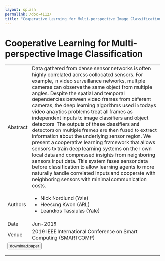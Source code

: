 ```yaml
---
layout: splash
permalink: /doc-4112/
title: "Cooperative Learning for Multi-perspective Image Classification"
---
```


# Cooperative Learning for Multi-perspective Image Classification

<table>
    <tbody>
    <tr>
        <td>Abstract</td>
        <td>Data gathered from dense sensor networks is often highly correlated across collocated sensors. For example, in video surveillance networks, multiple cameras can observe the same object from multiple angles. Despite the spatial and temporal dependencies between video frames from different cameras, the deep learning algorithms used in todays video analytics problems treat all frames as independent inputs to image classifiers and object detectors. The outputs of these classifiers and detectors on multiple frames are then fused to extract information about the underlying sensor region. We present a cooperative learning framework that allows sensors to train deep learning systems on their own local data and compressed insights from neighboring sensors input data. This system fuses sensor data before classification to allow learning agents to more naturally handle correlated inputs and cooperate with neighboring sensors with minimal communication costs.</td>
    </tr>
    <tr>
        <td>Authors</td>
        <td>
            <ul>
                <li>Nick Nordlund (Yale)</li>
                <li>Heesung Kwon (ARL)</li>
                <li>Leandros Tassiulas (Yale)</li>
            </ul>
        </td>
    </tr>
    <tr>
        <td>Date</td>
        <td>Jun-2019</td>
    </tr>
    <tr>
        <td>Venue</td>
        <td>2019 IEEE International Conference on Smart Computing (SMARTCOMP)</td>
    </tr>
        <tr>
            <td colspan="2">
                <form method="get" action="https://dais-ita.org/sites/default/files/3566.pdf">
                    <button type="submit">download paper</button>
                </form>
            </td>
        </tr>
    </tbody>
</table>
